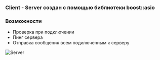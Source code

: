 ### Client - Server создан с помощью библиотеки boost::asio

### Возможности
 - Проверка при подключении
- Пинг сервера
- Отправка сообщения всем подключенным к серверу
  
![Server](https://github.com/yuriykornienko/Server-Client-using-boost-asio-library/assets/135270951/cf1693f3-2d34-4d79-80d8-9c353ddf0f4d)

